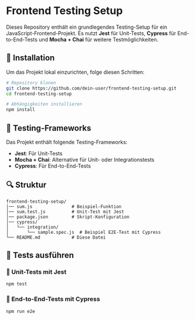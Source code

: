# Frontend Testing Setup

Dieses Repository enthält ein grundlegendes Testing-Setup für ein JavaScript-Frontend-Projekt. Es nutzt **Jest** für Unit-Tests, **Cypress** für End-to-End-Tests und **Mocha + Chai** für weitere Testmöglichkeiten.

## 📌 Installation

Um das Projekt lokal einzurichten, folge diesen Schritten:

```sh
# Repository klonen
git clone https://github.com/dein-user/frontend-testing-setup.git
cd frontend-testing-setup

# Abhängigkeiten installieren
npm install
```

## 🧪 Testing-Frameworks
Das Projekt enthält folgende Testing-Frameworks:
- **Jest**: Für Unit-Tests
- **Mocha + Chai**: Alternative für Unit- oder Integrationstests
- **Cypress**: Für End-to-End-Tests

## 🔍 Struktur
```
frontend-testing-setup/
│── sum.js               # Beispiel-Funktion
│── sum.test.js          # Unit-Test mit Jest
│── package.json         # Skript-Konfiguration
│── cypress/
│   └── integration/
│       └── sample.spec.js  # Beispiel E2E-Test mit Cypress
└── README.md            # Diese Datei
```

## 🚀 Tests ausführen

### 🔹 Unit-Tests mit Jest
```sh
npm test
```

### 🔹 End-to-End-Tests mit Cypress
```sh
npm run e2e
```


